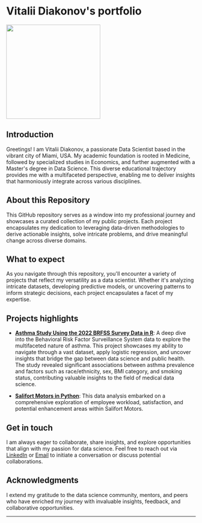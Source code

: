 # Vitalii Diakonov's portfolio
<img src="https://github.com/Psydoc19/portfolio/assets/142113921/8ce2cdb3-a4e7-4c09-8f39-77bbc8adaba3" width="250" height="250">

## Introduction
Greetings! I am Vitalii Diakonov, a passionate Data Scientist based in the vibrant city of Miami, USA. My academic foundation is rooted in Medicine, followed by specialized studies in Economics, and further augmented with a Master's degree in Data Science. This diverse educational trajectory provides me with a multifaceted perspective, enabling me to deliver insights that harmoniously integrate across various disciplines.

## About this Repository
This GitHub repository serves as a window into my professional journey and showcases a curated collection of my public projects. Each project encapsulates my dedication to leveraging data-driven methodologies to derive actionable insights, solve intricate problems, and drive meaningful change across diverse domains.

## What to expect
As you navigate through this repository, you'll encounter a variety of projects that reflect my versatility as a data scientist. Whether it's analyzing intricate datasets, developing predictive models, or uncovering patterns to inform strategic decisions, each project encapsulates a facet of my expertise.

## Projects highlights
- **[Asthma Study Using the 2022 BRFSS Survey Data in R](Asthma-study-in-R)**: A deep dive into the Behavioral Risk Factor Surveillance System data to explore the multifaceted nature of asthma. This project showcases my ability to navigate through a vast dataset, apply logistic regression, and uncover insights that bridge the gap between data science and public health. The study revealed significant associations between asthma prevalence and factors such as race/ethnicity, sex, BMI category, and smoking status, contributing valuable insights to the field of medical data science.

- **[Salifort Motors in Python](Salifort-Motors-analysis-Python)**: This data analysis embarked on a comprehensive exploration of employee workload, satisfaction, and potential enhancement areas within Salifort Motors. 


## Get in touch
I am always eager to collaborate, share insights, and explore opportunities that align with my passion for data science. Feel free to reach out via [LinkedIn](https://www.linkedin.com/in/vitalii-diakonov) or [Email](mailto:doctor.diakonov@gmail.com) to initiate a conversation or discuss potential collaborations.

## Acknowledgments
I extend my gratitude to the data science community, mentors, and peers who have enriched my journey with invaluable insights, feedback, and collaborative opportunities.

---
